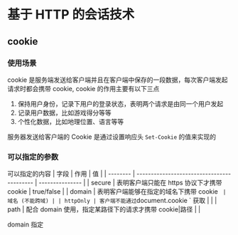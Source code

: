 # 基于 HTTP 的会话技术

## cookie
### 使用场景
cookie 是服务端发送给客户端并且在客户端中保存的一段数据，每次客户端发起请求时都会携带 cookie, cookie 的作用主要有以下三点
1. 保持用户身份，记录下用户的登录状态，表明两个请求是由同一个用户发起
2. 记录用户数据，比如游戏得分等等
3. 个性化数据，比如地理位置、语言等等

服务器发送给客户端的 Cookie 是通过设置响应头 `Set-Cookie` 的值来实现的
### 可以指定的参数
可以指定的内容
| 字段     | 作用                                       | 值              |
| -------- | ------------------------------------------ | --------------- |
| secure   | 表明客户端只能在 https 协议下才携带 cookie | true/false      |
| domain   | 表明客户端能够在指定的域名下携带 cookie `  | 域名 (不能跨域) |
| httpOnly | 客户端不能通过 `document.cookie ` 获取     |                 |
| path     | 配合 domain 使用，指定某路径下的请求才携带 cookie|路径                                           |                 |

domain 指定